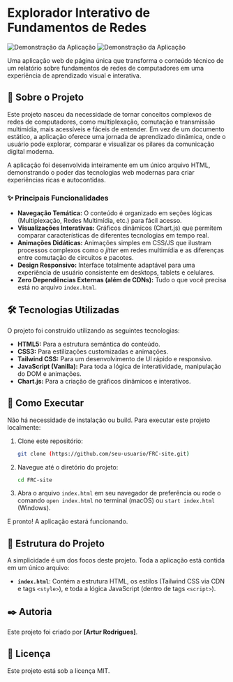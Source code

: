 # Explorador Interativo de Fundamentos de Redes

![Demonstração da Aplicação](assets/img1.jpeg)
![Demonstração da Aplicação](assets/img2.jpeg)

Uma aplicação web de página única que transforma o conteúdo técnico de um relatório sobre fundamentos de redes de computadores em uma experiência de aprendizado visual e interativa.

## 🚀 Sobre o Projeto

Este projeto nasceu da necessidade de tornar conceitos complexos de redes de computadores, como multiplexação, comutação e transmissão multimídia, mais acessíveis e fáceis de entender. Em vez de um documento estático, a aplicação oferece uma jornada de aprendizado dinâmica, onde o usuário pode explorar, comparar e visualizar os pilares da comunicação digital moderna.

A aplicação foi desenvolvida inteiramente em um único arquivo HTML, demonstrando o poder das tecnologias web modernas para criar experiências ricas e autocontidas.

### ✨ Principais Funcionalidades

* **Navegação Temática:** O conteúdo é organizado em seções lógicas (Multiplexação, Redes Multimídia, etc.) para fácil acesso.
* **Visualizações Interativas:** Gráficos dinâmicos (Chart.js) que permitem comparar características de diferentes tecnologias em tempo real.
* **Animações Didáticas:** Animações simples em CSS/JS que ilustram processos complexos como o *jitter* em redes multimídia e as diferenças entre comutação de circuitos e pacotes.
* **Design Responsivo:** Interface totalmente adaptável para uma experiência de usuário consistente em desktops, tablets e celulares.
* **Zero Dependências Externas (além de CDNs):** Tudo o que você precisa está no arquivo `index.html`.

## 🛠️ Tecnologias Utilizadas

O projeto foi construído utilizando as seguintes tecnologias:

* **HTML5:** Para a estrutura semântica do conteúdo.
* **CSS3:** Para estilizações customizadas e animações.
* **Tailwind CSS:** Para um desenvolvimento de UI rápido e responsivo.
* **JavaScript (Vanilla):** Para toda a lógica de interatividade, manipulação do DOM e animações.
* **Chart.js:** Para a criação de gráficos dinâmicos e interativos.

## 🏁 Como Executar

Não há necessidade de instalação ou build. Para executar este projeto localmente:

1.  Clone este repositório:
    ```bash
    git clone (https://github.com/seu-usuario/FRC-site.git)
    ```
2.  Navegue até o diretório do projeto:
    ```bash
    cd FRC-site
    ```
3.  Abra o arquivo `index.html` em seu navegador de preferência ou rode o comando `open index.html` no terminal (macOS) ou `start index.html` (Windows).

E pronto! A aplicação estará funcionando.

## 📂 Estrutura do Projeto

A simplicidade é um dos focos deste projeto. Toda a aplicação está contida em um único arquivo:

* **`index.html`**: Contém a estrutura HTML, os estilos (Tailwind CSS via CDN e tags `<style>`), e toda a lógica JavaScript (dentro de tags `<script>`).

## ✒️ Autoria

Este projeto foi criado por **[Artur Rodrigues]**.

## 📄 Licença

Este projeto está sob a licença MIT. 
